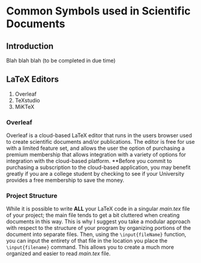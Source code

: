 # Common Symbols used in Scientific Documents

## Introduction

Blah blah blah (to be completed in due time)

## LaTeX Editors

1. Overleaf
2. TeXstudio
3. MiKTeX

### Overleaf

Overleaf is a cloud-based LaTeX editor that runs in the users browser used to create scientific documents and/or publications. The editor is free for use with a limited feature set, and allows the user the option of purchasing a premium membership that allows integration with a variety of options for integration with the cloud-based platform. **Before you commit to purchasing a subscription to the cloud-based application, you may benefit greatly if you are a college student by checking to see if your University provides a free membership to save the money.

### Project Structure

While it is possible to write **ALL** your LaTeX code in a singular *main.tex* file of your project; the main file tends to get a bit cluttered when creating documents in this way. This is why I suggest you take a modular approach with respect to the structure of your program by organizing portions of the document into separate files. Then, using the ```\input{fileName}``` function, you can input the entirety of that file in the location you place the ```\input{filename}``` command. This allows you to create a much more organized and easier to read *main.tex* file.
